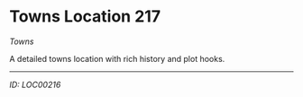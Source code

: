 # Towns Location 217

*Towns*

A detailed towns location with rich history and plot hooks.

---
*ID: LOC00216*